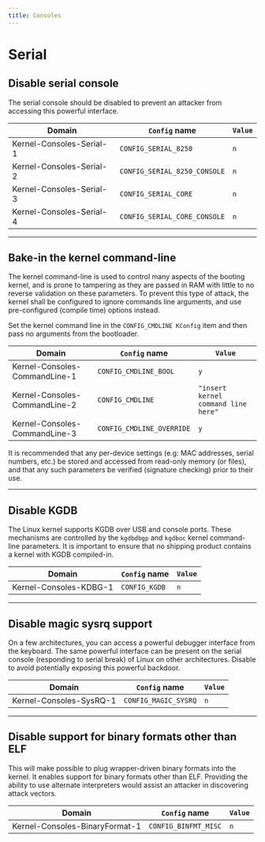```yaml
---
title: Consoles
---
```


# Serial

## Disable serial console

The serial console should be disabled to prevent an attacker from accessing this
powerful interface.

<!-- section-config -->

Domain                   | `Config` name                | `Value`
------------------------ | ---------------------------- | -------
Kernel-Consoles-Serial-1 | `CONFIG_SERIAL_8250`         | `n`
Kernel-Consoles-Serial-2 | `CONFIG_SERIAL_8250_CONSOLE` | `n`
Kernel-Consoles-Serial-3 | `CONFIG_SERIAL_CORE`         | `n`
Kernel-Consoles-Serial-4 | `CONFIG_SERIAL_CORE_CONSOLE` | `n`

<!-- end-section-config -->

--------------------------------------------------------------------------------

## Bake-in the kernel command-line

The kernel command-line is used to control many aspects of the booting kernel,
and is prone to tampering as they are passed in RAM with little to no reverse
validation on these parameters. To prevent this type of attack, the kernel shall
be configured to ignore commands line arguments, and use pre-configured (compile
time) options instead.

Set the kernel command line in the `CONFIG_CMDLINE KConfig` item and then pass
no arguments from the bootloader.

<!-- section-config -->

Domain                        | `Config` name             | `Value`
----------------------------- | ------------------------- | -----------------------------------
Kernel-Consoles-CommandLine-1 | `CONFIG_CMDLINE_BOOL`     | `y`
Kernel-Consoles-CommandLine-2 | `CONFIG_CMDLINE`          | `"insert kernel command line here"`
Kernel-Consoles-CommandLine-3 | `CONFIG_CMDLINE_OVERRIDE` | `y`

<!-- end-section-config -->

It is recommended that any per-device settings (e.g: MAC addresses, serial
numbers, etc.) be stored and accessed from read-only memory (or files), and that
any such parameters be verified (signature checking) prior to their use.

--------------------------------------------------------------------------------

## Disable KGDB

The Linux kernel supports KGDB over USB and console ports. These mechanisms are
controlled by the `kgdbdbgp` and `kgdboc` kernel command-line parameters. It is
important to ensure that no shipping product contains a kernel with KGDB
compiled-in.

<!-- section-config -->

Domain                 | `Config` name | `Value`
---------------------- | ------------- | -------
Kernel-Consoles-KDBG-1 | `CONFIG_KGDB` | `n`

<!-- end-section-config -->

--------------------------------------------------------------------------------

## Disable magic sysrq support

On a few architectures, you can access a powerful debugger interface from the
keyboard. The same powerful interface can be present on the serial console
(responding to serial break) of Linux on other architectures. Disable to avoid
potentially exposing this powerful backdoor.

<!-- section-config -->

Domain                  | `Config` name        | `Value`
----------------------- | -------------------- | -------
Kernel-Consoles-SysRQ-1 | `CONFIG_MAGIC_SYSRQ` | `n`

<!-- end-section-config -->

--------------------------------------------------------------------------------

## Disable support for binary formats other than ELF

This will make possible to plug wrapper-driven binary formats into the kernel.
It enables support for binary formats other than ELF. Providing the ability to
use alternate interpreters would assist an attacker in discovering attack
vectors.

<!-- section-config -->

Domain                         | `Config` name        | `Value`
------------------------------ | -------------------- | -------
Kernel-Consoles-BinaryFormat-1 | `CONFIG_BINFMT_MISC` | `n`

<!-- end-section-config -->
